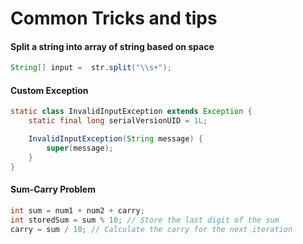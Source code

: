 # Common Tricks and tips

#### Split a string into array of string based on space
```java
String[] input =  str.split("\\s+");
```

#### Custom Exception
```java
static class InvalidInputException extends Exception {
    static final long serialVersionUID = 1L;

    InvalidInputException(String message) {
        super(message);
    }
}
```

#### Sum-Carry Problem
```java
int sum = num1 + num2 + carry;
int storedSum = sum % 10; // Store the last digit of the sum
carry = sum / 10; // Calculate the carry for the next iteration
```


